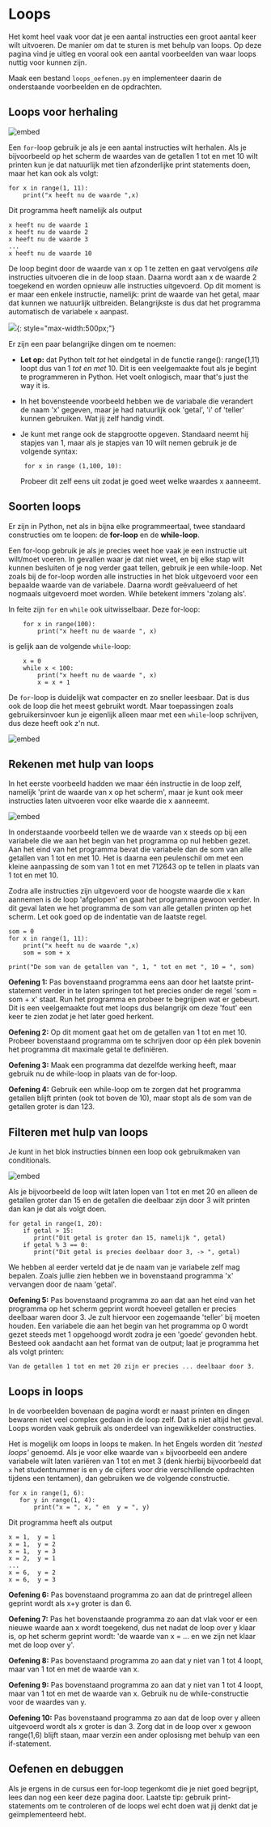 # Loops

Het komt heel vaak voor dat je een aantal instructies een groot aantal keer wilt uitvoeren. De manier om dat te sturen is met behulp van loops. Op deze pagina vind je uitleg en vooral ook een aantal voorbeelden van waar loops nuttig voor kunnen zijn.

Maak een bestand `loops_oefenen.py` en implementeer daarin de onderstaande voorbeelden en de opdrachten.

## Loops voor herhaling

![embed](https://player.vimeo.com/video/287247060)

Een `for`-loop gebruik je als je een aantal instructies wilt herhalen. Als je bijvoorbeeld op het scherm de waardes van de getallen 1 tot en met 10 wilt printen kun je dat natuurlijk met tien afzonderlijke print statements doen, maar het kan ook als volgt:

    for x in range(1, 11):
        print("x heeft nu de waarde ",x)

Dit programma heeft namelijk als output

    x heeft nu de waarde 1
    x heeft nu de waarde 2
    x heeft nu de waarde 3
    ...
    x heeft nu de waarde 10

De loop begint door de waarde van x op 1 te zetten en gaat vervolgens *alle* instructies uitvoeren die in de loop staan. Daarna wordt aan x de waarde 2 toegekend en worden opnieuw alle instructies uitgevoerd. Op dit moment is er maar een enkele instructie, namelijk: print de waarde van het getal, maar dat kunnen we natuurlijk uitbreiden. Belangrijkste is dus dat het programma automatisch de variabele `x` aanpast.

![](Loopsuitleg.png){: style="max-width:500px;"}


Er zijn een paar belangrijke dingen om te noemen:

-   **Let op:** dat Python telt *tot* het eindgetal in de functie range(): range(1,11) loopt dus van 1 *tot en met* 10. Dit is een veelgemaakte fout als je begint te programmeren in Python. Het voelt onlogisch, maar that's just the way it is.

-   In het bovensteende voorbeeld hebben we de variabale die verandert de naam 'x' gegeven, maar je had natuurlijk ook 'getal', 'i' of 'teller' kunnen gebruiken. Wat jij zelf handig vindt.

-   Je kunt met range ook de stapgrootte opgeven. Standaard neemt hij stapjes van 1, maar als je stapjes van 10 wilt nemen gebruik je de volgende syntax:

         for x in range (1,100, 10):

    Probeer dit zelf eens uit zodat je goed weet welke waardes x aanneemt.


## Soorten loops

Er zijn in Python, net als in bijna elke programmeertaal, twee standaard constructies om te loopen: de **for-loop** en de **while-loop**.

Een for-loop gebruik je als je precies weet hoe vaak je een instructie uit wilt/moet voeren. In gevallen waar je dat niet weet, en bij elke stap wilt kunnen besluiten of je nog verder gaat tellen, gebruik je een while-loop. Net zoals bij de for-loop worden alle instructies in het blok uitgevoerd voor een bepaalde waarde van de variabele. Daarna wordt geëvalueerd of het nogmaals uitgevoerd moet worden. While betekent immers 'zolang als'.

In feite zijn `for` en `while` ook uitwisselbaar. Deze for-loop:

	    for x in range(100):
	        print("x heeft nu de waarde ", x)

is gelijk aan de volgende `while`-loop:

	    x = 0
	    while x < 100:
	        print("x heeft nu de waarde ", x)
	        x = x + 1

De `for`-loop is duidelijk wat compacter en zo sneller leesbaar. Dat is dus ook de loop die het meest gebruikt wordt. Maar toepassingen zoals gebruikersinvoer kun je eigenlijk alleen maar met een `while`-loop schrijven, dus deze heeft ook z'n nut.

![embed](https://player.vimeo.com/video/287247106)

## Rekenen met hulp van loops

In het eerste voorbeeld hadden we maar één instructie in de loop zelf, namelijk 'print de waarde van x op het scherm', maar je kunt ook meer instructies laten uitvoeren voor elke waarde die x aanneemt.

![embed](https://player.vimeo.com/video/287247088)

In onderstaande voorbeeld tellen we de waarde van x steeds op bij een variabele die we aan het begin van het programma op nul hebben gezet. Aan het eind van het programma bevat die variabele dan de som van alle getallen van 1 tot en met 10. Het is daarna een peulenschil om met een kleine aanpassing de som van 1 tot en met 712643 op te tellen in plaats van 1 tot en met 10.

Zodra alle instructies zijn uitgevoerd voor de hoogste waarde die x kan aannemen is de loop 'afgelopen' en gaat het programma gewoon verder. In dit geval laten we het programma de som van alle getallen printen op het scherm. Let ook goed op de indentatie van de laatste regel.

    som = 0
    for x in range(1, 11):
        print("x heeft nu de waarde ",x)
        som = som + x

    print("De som van de getallen van ", 1, " tot en met ", 10 = ", som)


**Oefening 1:** Pas bovenstaand programma eens aan door het laatste print-statement verder in te laten springen tot het precies onder de regel 'som = som + x' staat. Run het programma en probeer te begrijpen wat er gebeurt. Dit is een veelgemaakte fout met loops dus belangrijk om deze 'fout' een keer te zien zodat je het later goed herkent.

**Oefening 2:** Op dit moment gaat het om de getallen van 1 tot en met 10. Probeer bovenstaand programma om te schrijven door op één plek bovenin het programma dit maximale getal te definiëren.

**Oefening 3:** Maak een programma dat dezelfde werking heeft, maar gebruik nu de while-loop in plaats van de for-loop.

**Oefening 4:** Gebruik een while-loop om te zorgen dat het programma getallen blijft printen (ook tot boven de 10), maar stopt als de som van de getallen groter is dan 123.


## Filteren met hulp van loops

Je kunt in het blok instructies binnen een loop ook gebruikmaken van conditionals.

![embed](https://player.vimeo.com/video/287247135)

Als je bijvoorbeeld de loop wilt laten lopen van 1 tot en met 20 en alleen de getallen groter dan 15 en de getallen die deelbaar zijn door 3 wilt printen dan kan je dat als volgt doen.

    for getal in range(1, 20):
        if getal > 15:
		   print("Dit getal is groter dan 15, namelijk ", getal)
        if getal % 3 == 0:
		   print("Dit getal is precies deelbaar door 3, -> ", getal)

We hebben al eerder verteld dat je de naam van je variabele zelf mag bepalen. Zoals jullie zien hebben we in bovenstaand programma 'x' vervangen door de naam 'getal'.

**Oefening 5:** Pas bovenstaand programma zo aan dat aan het eind van het programma op het scherm geprint wordt hoeveel getallen er precies deelbaar waren door 3. Je zult hiervoor een zogemaande 'teller' bij moeten houden. Een variabele die aan het begin van het programma op 0 wordt gezet steeds met 1 opgehoogd wordt zodra je een 'goede' gevonden hebt. Besteed ook aandacht aan het format van de output; laat je programma het als volgt printen:

    Van de getallen 1 tot en met 20 zijn er precies ... deelbaar door 3.


## Loops in loops

In de voorbeelden bovenaan de pagina wordt er naast printen en dingen bewaren niet veel complex gedaan in de loop zelf. Dat is niet altijd het geval. Loops worden vaak gebruik als onderdeel van ingewikkelder constructies.

Het is mogelijk om loops in loops te maken. In het Engels worden dit *'nested loops'* genoemd. Als je voor elke waarde van `x` bijvoorbeeld een andere variabele wilt laten variëren van 1 tot en met 3 (denk hierbij bijvoorbeeld dat `x` het studentnummer is en `y` de cijfers voor drie verschillende opdrachten tijdens een tentamen), dan gebruiken we de volgende constructie.

    for x in range(1, 6):
       for y in range(1, 4):
           print("x = ", x, " en  y = ", y)

Dit programma heeft als output

    x = 1,  y = 1
    x = 1,  y = 2
    x = 1,  y = 3
    x = 2,  y = 1
    ...
    x = 6,  y = 2
    x = 6,  y = 3

**Oefening 6:** Pas bovenstaand programma zo aan dat de printregel alleen geprint wordt als x+y groter is dan 6.

**Oefening 7:** Pas het bovenstaande programma zo aan dat vlak voor er een nieuwe waarde aan x wordt toegekend, dus net nadat de loop over y klaar is, op het scherm geprint wordt: 'de waarde van x = ... en we zijn net klaar met de loop over y'.  

**Oefening 8:** Pas bovenstaand programma zo aan dat y niet van 1 tot 4 loopt, maar van 1 tot en met de waarde van x.

**Oefening 9:** Pas bovenstaand programma zo aan dat y niet van 1 tot 4 loopt, maar van 1 tot en met de waarde van x. Gebruik nu de while-constructie voor de waardes van y.

**Oefening 10:** Pas bovenstaand programma zo aan dat de loop over y alleen uitgevoerd wordt als x groter is dan 3. Zorg dat in de loop over x gewoon range(1,6) blijft staan, maar verzin een ander oplosisng met behulp van een if-statement.

## Oefenen en debuggen

Als je ergens in de cursus een for-loop tegenkomt die je niet goed begrijpt, lees dan nog een keer deze pagina door. Laatste tip: gebruik print-statements om te controleren of de loops wel echt doen wat jij denkt dat je geïmplementeerd hebt.
